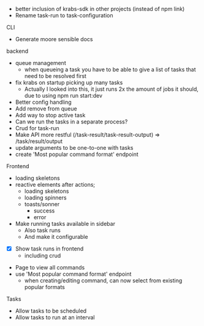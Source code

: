 - better inclusion of krabs-sdk in other projects (instead of npm link)
- Rename task-run to task-configuration

CLI

- Generate moore sensible docs

backend

- queue management
  - when queueing a task you have to be able to give a list of tasks that need to be resolved first
- fix krabs on startup picking up many tasks
  - Actually I looked into this, it just runs 2x the amount of jobs it should, due to using npm run start:dev
- Better config handling
- Add remove from queue
- Add way to stop active task
- Can we run the tasks in a separate process?
- Crud for task-run
- Make API more restful (/task-result/task-result-output) => /task/result/output
- update arguments to be one-to-one with tasks
- create 'Most popular command format' endpoint

Frontend

- loading skeletons
- reactive elements after actions;
  - loading skeletons
  - loading spinners
  - toasts/sonner
    - success
    - error
- Make running tasks available in sidebar
  - Also task runs
  - And make it configurable
- [x] Show task runs in frontend
  - including crud
- Page to view all commands
- use 'Most popular command format' endpoint
  - when creating/editing command, can now select from existing popular formats

Tasks

- Allow tasks to be scheduled
- Allow tasks to run at an interval

